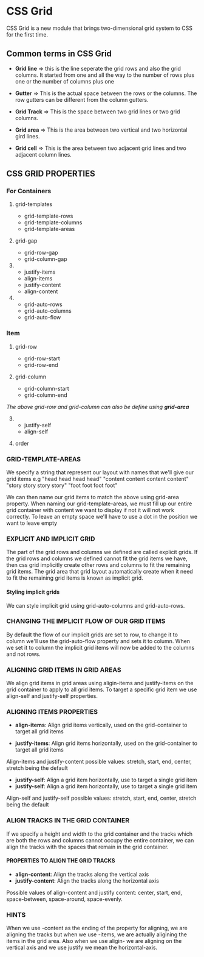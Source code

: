 # CSS Grid
CSS Grid is a new module that brings two-dimensional grid system to CSS for the first time.

## Common terms in CSS Grid
* **Grid line** => this is the line seperate the grid rows and also the grid columns. It started from one and all the way to the number of rows plus one or the number of columns plus one

* **Gutter** => This is the actual space between the rows or the columns. The row gutters can be different from the column gutters.

* **Grid Track** => This is the space between two grid lines or two grid columns. 

* **Grid area** => This is the area between two vertical and two horizontal gird lines.

* **Grid cell** => This is the area between two adjacent grid lines and two adjacent column lines.


## CSS GRID PROPERTIES

### For Containers
1. grid-templates
    * grid-template-rows
    * grid-template-columns
    * grid-template-areas

2. grid-gap
    * grid-row-gap
    * grid-column-gap

3. 
    * justify-items
    * align-items
    * justify-content
    * align-content

4. 
    * grid-auto-rows
    * grid-auto-columns
    * grid-auto-flow


### Item
1. grid-row
    * grid-row-start
    * grid-row-end

2. grid-column
    * grid-column-start
    * grid-column-end

*The above grid-row and grid-column can also be define using **grid-area***

3. 
    * justify-self
    * align-self

4. order


<!-- MORE INFO ON CSS GRID -->

### GRID-TEMPLATE-AREAS
We specify a string that represent our layout with names that we'll give our
grid items
e.g
"head head head head"
"content content content content"
"story story story story"
"foot foot foot foot"

We can then name our grid items to match the above using grid-area property.
When naming our grid-template-areas, we must fill up our entire grid container
with content we want to display if not it will not work correctly.
To leave an empty space we'll have to use a dot in the position we want to leave
empty


### EXPLICIT AND IMPLICIT GRID
The part of the grid rows and columns we defined are called explicit grids. If the
grid rows and columns we defined cannot fit the grid items we have, then css grid
implicitly create other rows and columns to fit the remaining grid items. The grid
area that grid layout automatically create when it need to fit the remaining grid
items is known as implicit grid.

#### Styling implicit grids
We can style implicit grid using grid-auto-columns and grid-auto-rows.


### CHANGING THE IMPLICIT FLOW OF OUR GRID ITEMS
By default the flow of our implicit grids are set to row, to change it to column
we'll use the grid-auto-flow property and sets it to column. When we set it to
column the implicit grid items will now be added to the columns and not rows.


### ALIGNING GRID ITEMS IN GRID AREAS
We align grid items in grid areas using aligin-items and justify-items on the grid
container to apply to all grid items. To target a specific grid item we use align-self
and justify-self properties.


### ALIGNING ITEMS PROPERTIES

* **align-items**: Align grid items vertically, used on the grid-container to target
all grid items

* **justify-items**: Align grid items horizontally, used on the grid-container to target
all grid items

Align-items and justify-content possible values: stretch, start, end, center, stretch being
the default

<!-- Targetting individual grid items -->
* **justify-self**: Align a grid item horizontally, use to target a single grid item
* **justify-self**: Align a grid item horizontally, use to target a single grid item

Align-self and justify-self possible values: stretch, start, end, center, stretch being
the default



### ALIGN TRACKS IN THE GRID CONTAINER
If we specify a height and width to the grid container and the tracks which are both
the rows and columns cannot occupy the entire container, we can align the tracks with
the spaces that remain in the grid container.

#### PROPERTIES TO ALIGN THE GRID TRACKS
* **align-content**: Align the tracks along the vertical axis
* **justify-content**: Align the tracks along the horizontal axis

Possible values of align-content and justify content: center, start, end, space-between,
space-around, space-evenly.


### HINTS
When we use -content as the ending of the property for aligning, we are aligning the tracks but
when we use -items, we are actually aligining the items in the grid area.
Also when we use aligin- we are aligning on the vertical axis and we use justify we mean the
horizontal-axis.
